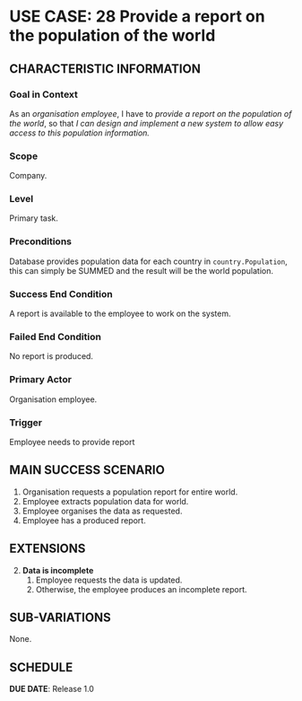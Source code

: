 # USE CASE: 28 Provide a report on the population of the world

## CHARACTERISTIC INFORMATION

### Goal in Context

As an *organisation employee*, I have to *provide a report on the population of the world*, so that *I can design and implement a new system to allow easy access to this population information.*

### Scope

Company. 

### Level

Primary task.

### Preconditions

Database provides population data for each country in `country.Population`, this can simply be SUMMED and the result will be the world population.

### Success End Condition

A report is available to the employee to work on the system.

### Failed End Condition

No report is produced.

### Primary Actor

Organisation employee.

### Trigger

Employee needs to provide report 

## MAIN SUCCESS SCENARIO

1. Organisation requests a population report for entire world.
2. Employee extracts population data for world.
3. Employee organises the data as requested.
4. Employee has a produced report.

## EXTENSIONS

2. **Data is incomplete**
    1. Employee requests the data is updated.
    2. Otherwise, the employee produces an incomplete report.
   
## SUB-VARIATIONS

None.

## SCHEDULE

**DUE DATE**: Release 1.0